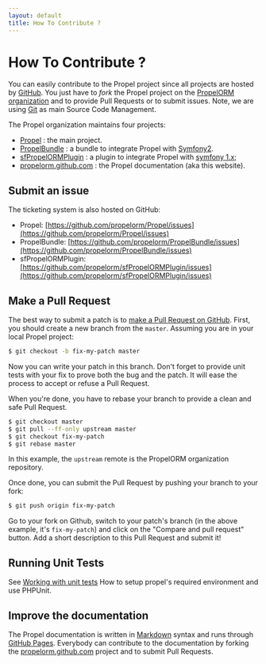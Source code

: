 ```yaml
---
layout: default
title: How To Contribute ?
---
```


# How To Contribute ? #

You can easily contribute to the Propel project since all projects are hosted by [GitHub](https://github.com).
You just have to _fork_ the Propel project on the [PropelORM organization](https://github.com/propelorm) and
to provide Pull Requests or to submit issues. Note, we are using [Git](http://git-scm.com) as main Source Code Management.

The Propel organization maintains four projects:

* [Propel](http://github.com/propelorm/Propel) : the main project.
* [PropelBundle](http://github.com/propelorm/PropelBundle) : a bundle to integrate Propel with [Symfony2](http://www.symfony.com).
* [sfPropelORMPlugin](http://github.com/propelorm/sfPropelORMPlugin) : a plugin to integrate Propel with [symfony 1.x](http://www.symfony-project.org);
* [propelorm.github.com](https://github.com/propelorm/propelorm.github.com) : the Propel documentation (aka this website).

## Submit an issue ##

The ticketing system is also hosted on GitHub:

* Propel: [https://github.com/propelorm/Propel/issues](https://github.com/propelorm/Propel/issues)
* PropelBundle: [https://github.com/propelorm/PropelBundle/issues](https://github.com/propelorm/PropelBundle/issues)
* sfPropelORMPlugin: [https://github.com/propelorm/sfPropelORMPlugin/issues](https://github.com/propelorm/sfPropelORMPlugin/issues)

## Make a Pull Request ##

The best way to submit a patch is to [make a Pull Request on GitHub](https://help.github.com/articles/creating-a-pull-request). 
First, you should create a new branch from the `master`.
Assuming you are in your local Propel project:

```bash
$ git checkout -b fix-my-patch master
```

Now you can write your patch in this branch. Don't forget to provide unit tests with your fix to prove both the bug and the patch.
It will ease the process to accept or refuse a Pull Request.

When you're done, you have to rebase your branch to provide a clean and safe Pull Request.

```bash
$ git checkout master
$ git pull --ff-only upstream master
$ git checkout fix-my-patch
$ git rebase master
```

In this example, the `upstream` remote is the PropelORM organization repository.

Once done, you can submit the Pull Request by pushing your branch to your fork:

```bash
$ git push origin fix-my-patch
```

Go to your fork on Github, switch to your patch's branch (in the above example,
it's `fix-my-patch`) and click on the "Compare and pull request" button. Add a
short description to this Pull Request and submit it!

## Running Unit Tests ##

See [Working with unit tests](../cookbook/working-with-unit-tests.html) How to setup propel's required environment and use PHPUnit.


## Improve the documentation ##

The Propel documentation is written in [Markdown](http://daringfireball.net/projects/markdown/) syntax and runs through [GitHub Pages](http://pages.github.com/). Everybody can contribute to the documentation by forking the [propelorm.github.com](https://github.com/propelorm/propelorm.github.com) project and to submit Pull Requests.
